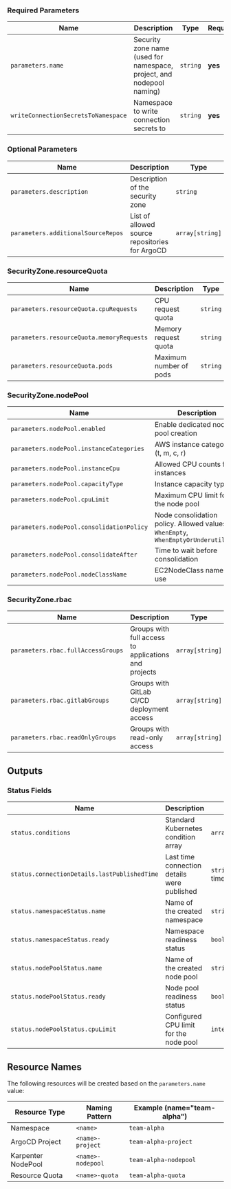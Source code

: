 ### Required Parameters

| Name                                | Description                                                           | Type     | Required | Default |
| ----------------------------------- | --------------------------------------------------------------------- | -------- | -------- | ------- |
| `parameters.name`                   | Security zone name (used for namespace, project, and nodepool naming) | `string` | **yes**  | -       |
| `writeConnectionSecretsToNamespace` | Namespace to write connection secrets to                              | `string` | **yes**  | -       |

### Optional Parameters

| Name                               | Description                                    | Type            | Required | Default                                        |
| ---------------------------------- | ---------------------------------------------- | --------------- | -------- | ---------------------------------------------- |
| `parameters.description`           | Description of the security zone               | `string`        | no       | `"Security zone for isolated team deployment"` |
| `parameters.additionalSourceRepos` | List of allowed source repositories for ArgoCD | `array[string]` | no       | `[]`                                           |

### SecurityZone.resourceQuota

| Name                                      | Description            | Type     | Required | Default  |
| ----------------------------------------- | ---------------------- | -------- | -------- | -------- |
| `parameters.resourceQuota.cpuRequests`    | CPU request quota      | `string` | no       | `"10"`   |
| `parameters.resourceQuota.memoryRequests` | Memory request quota   | `string` | no       | `"10Gi"` |
| `parameters.resourceQuota.pods`           | Maximum number of pods | `string` | no       | `"10"`   |

### SecurityZone.nodePool

| Name                                      | Description                                                                        | Type            | Required | Default                      |
| ----------------------------------------- | ---------------------------------------------------------------------------------- | --------------- | -------- | ---------------------------- |
| `parameters.nodePool.enabled`             | Enable dedicated node pool creation                                                | `boolean`       | no       | `true`                       |
| `parameters.nodePool.instanceCategories`  | AWS instance categories (t, m, c, r)                                               | `array[string]` | no       | `["t"]`                      |
| `parameters.nodePool.instanceCpu`         | Allowed CPU counts for instances                                                   | `array[string]` | no       | `["2", "4", "8"]`            |
| `parameters.nodePool.capacityType`        | Instance capacity types                                                            | `array[string]` | no       | `["spot", "on-demand"]`      |
| `parameters.nodePool.cpuLimit`            | Maximum CPU limit for the node pool                                                | `integer`       | no       | `10`                         |
| `parameters.nodePool.consolidationPolicy` | Node consolidation policy. Allowed values: `WhenEmpty`, `WhenEmptyOrUnderutilized` | `string`        | no       | `"WhenEmptyOrUnderutilized"` |
| `parameters.nodePool.consolidateAfter`    | Time to wait before consolidation                                                  | `string`        | no       | `"1m"`                       |
| `parameters.nodePool.nodeClassName`       | EC2NodeClass name to use                                                           | `string`        | no       | `"karpenter"`                |

### SecurityZone.rbac

| Name                               | Description                                          | Type            | Required | Default |
| ---------------------------------- | ---------------------------------------------------- | --------------- | -------- | ------- |
| `parameters.rbac.fullAccessGroups` | Groups with full access to applications and projects | `array[string]` | no       | `[]`    |
| `parameters.rbac.gitlabGroups`     | Groups with GitLab CI/CD deployment access           | `array[string]` | no       | `[]`    |
| `parameters.rbac.readOnlyGroups`   | Groups with read-only access                         | `array[string]` | no       | `[]`    |

## Outputs

### Status Fields

| Name                                         | Description                                 | Type                 |
| -------------------------------------------- | ------------------------------------------- | -------------------- |
| `status.conditions`                          | Standard Kubernetes condition array         | `array[object]`      |
| `status.connectionDetails.lastPublishedTime` | Last time connection details were published | `string` (date-time) |
| `status.namespaceStatus.name`                | Name of the created namespace               | `string`             |
| `status.namespaceStatus.ready`               | Namespace readiness status                  | `boolean`            |
| `status.nodePoolStatus.name`                 | Name of the created node pool               | `string`             |
| `status.nodePoolStatus.ready`                | Node pool readiness status                  | `boolean`            |
| `status.nodePoolStatus.cpuLimit`             | Configured CPU limit for the node pool      | `integer`            |

## Resource Names

The following resources will be created based on the `parameters.name` value:

| Resource Type      | Naming Pattern    | Example (name="team-alpha") |
| ------------------ | ----------------- | --------------------------- |
| Namespace          | `<name>`          | `team-alpha`                |
| ArgoCD Project     | `<name>-project`  | `team-alpha-project`        |
| Karpenter NodePool | `<name>-nodepool` | `team-alpha-nodepool`       |
| Resource Quota     | `<name>-quota`    | `team-alpha-quota`          |
